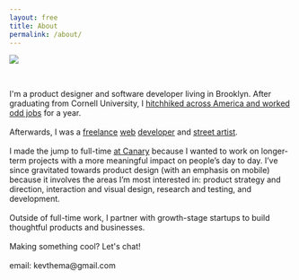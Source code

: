 ```yaml
---
layout: free
title: About
permalink: /about/
---
```



<section id="about" class="cf mb5 w-100">
    <div class="fn fl-ns w-25-ns w-50">
        <img src="{{site.baseurl}}/assets/img/me.jpg">
    </div>
    <div class="fn fl-ns w-25-ns w-100">
    <p>&nbsp;</p>
    </div>
    <div class="fn fl-ns w-50-ns w-100"><p class="mt0-ns f3 lh-copy"> I'm a product designer and software developer living in Brooklyn. After graduating from Cornell University, I <a class="underline black" href="{{site.baseurl}}/vignettes/">hitchhiked across America and worked odd jobs</a> for a year.
<br><br>
  Afterwards, I was a <a class="underline black" href="https://hr.cornell.edu">freelance</a> <a class="underline black" href="https://bokchoybrothers.com">web</a> <a class="underline black" href="https://research.cornell.edu">developer</a> and <a class="underline black" href="{{site.baseurl}}/streetart/">street artist</a>.
  <br><br>
  I made the jump to full-time <a class="underline black" href="https://canary.is/how-it-works/">at Canary</a> because I wanted to work on longer-term projects with a more meaningful impact on people’s day to day. I’ve since gravitated towards product design (with an emphasis on mobile) because it involves the areas I’m most interested in: product strategy and direction, interaction and visual design, research and testing, and development.
<br><br>
    Outside of full-time work, I partner with growth-stage startups to build thoughtful products and businesses.
    <br><br>
   Making something cool? Let's chat!
   <br><br>
   email: kevthema@gmail.com
   </p>
   </div>
    
</section>
